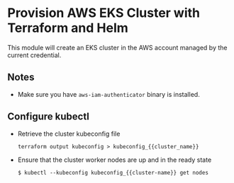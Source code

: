 # Provision AWS EKS Cluster with Terraform and Helm

This module will create an EKS cluster in the AWS account managed by the current credential.

## Notes

- Make sure you have `aws-iam-authenticator` binary is installed.

## Configure kubectl

- Retrieve the cluster kubeconfig file

  `terraform output kubeconfig > kubeconfig_{{cluster_name}}`

- Ensure that the cluster worker nodes are up and in the ready state

  `$ kubectl --kubeconfig kubeconfig_{{cluster-name}} get nodes`
